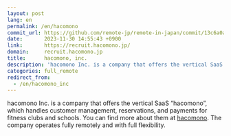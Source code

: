 ```yaml
---
layout: post
lang: en
permalink: /en/hacomono
commit_url: https://github.com/remote-jp/remote-in-japan/commit/13c6a0ad49c7bd4a39120c84eea4d1bd080dfc6b
date:       2023-11-30 14:55:43 +0900
link:       https://recruit.hacomono.jp/
domain:     recruit.hacomono.jp
title:      hacomono, inc.
description: 'hacomono Inc. is a company that offers the vertical SaaS “hacomono”, which handles customer management, reservations, and payments for fitness clubs and schools. You can find more about them at hacomono. The company operates fully remotely and with full flexibility.'
categories: full_remote
redirect_from:
  - /en/hacomono_inc
---
```


<p>hacomono Inc. is a company that offers the vertical SaaS “hacomono”, which handles customer management, reservations, and payments for fitness clubs and schools. You can find more about them at <a href="https://www.hacomono.jp/">hacomono</a>. The company operates fully remotely and with full flexibility.</p>

